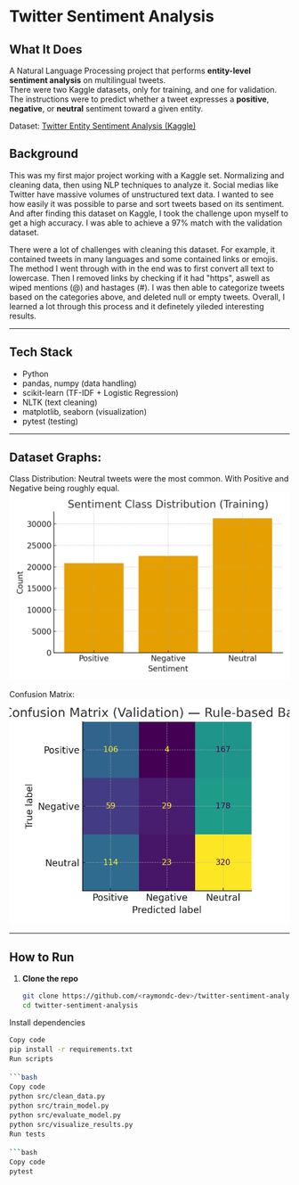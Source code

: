 # Twitter Sentiment Analysis

## What It Does
A Natural Language Processing project that performs **entity-level sentiment analysis** on multilingual tweets.  
There were two Kaggle datasets, only for training, and one for validation. The instructions were to predict whether a tweet expresses a **positive**, **negative**, or **neutral** sentiment toward a given entity. 

Dataset: [Twitter Entity Sentiment Analysis (Kaggle)](https://www.kaggle.com/datasets/jp797498e/twitter-entity-sentiment-analysis/data)

## Background
This was my first major project working with a Kaggle set. Normalizing and cleaning data, then using NLP techniques to analyze it. Social medias like Twitter have massive volumes of unstructured text data. I wanted to see how easily it was possible to parse and sort tweets based on its sentiment. And after finding this dataset on Kaggle, I took the challenge upon myself to get a high accuracy. I was able to achieve a 97% match with the validation dataset.

There were a lot of challenges with cleaning this dataset. For example, it contained tweets in many languages and some contained links or emojis. The method I went through with in the end was to first convert all text to lowercase. Then I removed links by checking if it had "https", aswell as wiped mentions (@) and hastages (#). I was then able to categorize tweets based on the categories above, and deleted null or empty tweets. Overall, I learned a lot through this process and it definetely yileded interesting results.


---

## Tech Stack
- Python
- pandas, numpy (data handling)
- scikit-learn (TF-IDF + Logistic Regression)
- NLTK (text cleaning)
- matplotlib, seaborn (visualization)
- pytest (testing)

---

## Dataset Graphs:
Class Distribution: Neutral tweets were the most common. With Positive and Negative being roughly equal.
![CLass Distribution](screenshots/class_distribution.png)

Confusion Matrix:
![Confusion Matrix](screenshots/confusion_matrix.png)

---

## How to Run

1. **Clone the repo**
   ```bash
   git clone https://github.com/<raymondc-dev>/twitter-sentiment-analysis.git
   cd twitter-sentiment-analysis
Install dependencies

```bash
Copy code
pip install -r requirements.txt
Run scripts

```bash
Copy code
python src/clean_data.py
python src/train_model.py
python src/evaluate_model.py
python src/visualize_results.py
Run tests

```bash
Copy code
pytest


